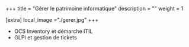 +++
title = "Gérer le patrimoine informatique"
description = ""
weight = 1

[extra]
local_image ="./gerer.jpg"
+++

- OCS Inventory et démarche ITIL
- GLPI et gestion de tickets
